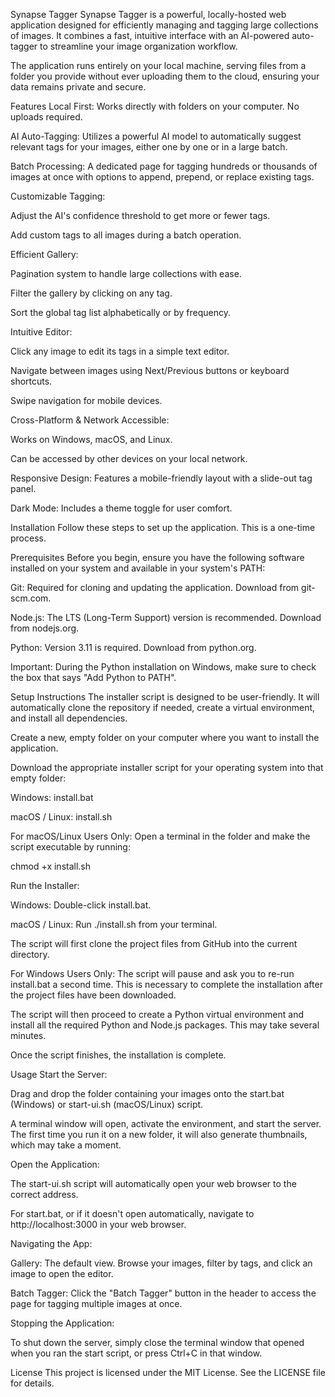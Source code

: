 Synapse Tagger
Synapse Tagger is a powerful, locally-hosted web application designed for efficiently managing and tagging large collections of images. It combines a fast, intuitive interface with an AI-powered auto-tagger to streamline your image organization workflow.

The application runs entirely on your local machine, serving files from a folder you provide without ever uploading them to the cloud, ensuring your data remains private and secure.

Features
Local First: Works directly with folders on your computer. No uploads required.

AI Auto-Tagging: Utilizes a powerful AI model to automatically suggest relevant tags for your images, either one by one or in a large batch.

Batch Processing: A dedicated page for tagging hundreds or thousands of images at once with options to append, prepend, or replace existing tags.

Customizable Tagging:

Adjust the AI's confidence threshold to get more or fewer tags.

Add custom tags to all images during a batch operation.

Efficient Gallery:

Pagination system to handle large collections with ease.

Filter the gallery by clicking on any tag.

Sort the global tag list alphabetically or by frequency.

Intuitive Editor:

Click any image to edit its tags in a simple text editor.

Navigate between images using Next/Previous buttons or keyboard shortcuts.

Swipe navigation for mobile devices.

Cross-Platform & Network Accessible:

Works on Windows, macOS, and Linux.

Can be accessed by other devices on your local network.

Responsive Design: Features a mobile-friendly layout with a slide-out tag panel.

Dark Mode: Includes a theme toggle for user comfort.

Installation
Follow these steps to set up the application. This is a one-time process.

Prerequisites
Before you begin, ensure you have the following software installed on your system and available in your system's PATH:

Git: Required for cloning and updating the application. Download from git-scm.com.

Node.js: The LTS (Long-Term Support) version is recommended. Download from nodejs.org.

Python: Version 3.11 is required. Download from python.org.

Important: During the Python installation on Windows, make sure to check the box that says "Add Python to PATH".

Setup Instructions
The installer script is designed to be user-friendly. It will automatically clone the repository if needed, create a virtual environment, and install all dependencies.

Create a new, empty folder on your computer where you want to install the application.

Download the appropriate installer script for your operating system into that empty folder:

Windows: install.bat

macOS / Linux: install.sh

For macOS/Linux Users Only: Open a terminal in the folder and make the script executable by running:

chmod +x install.sh

Run the Installer:

Windows: Double-click install.bat.

macOS / Linux: Run ./install.sh from your terminal.

The script will first clone the project files from GitHub into the current directory.

For Windows Users Only: The script will pause and ask you to re-run install.bat a second time. This is necessary to complete the installation after the project files have been downloaded.

The script will then proceed to create a Python virtual environment and install all the required Python and Node.js packages. This may take several minutes.

Once the script finishes, the installation is complete.

Usage
Start the Server:

Drag and drop the folder containing your images onto the start.bat (Windows) or start-ui.sh (macOS/Linux) script.

A terminal window will open, activate the environment, and start the server. The first time you run it on a new folder, it will also generate thumbnails, which may take a moment.

Open the Application:

The start-ui.sh script will automatically open your web browser to the correct address.

For start.bat, or if it doesn't open automatically, navigate to http://localhost:3000 in your web browser.

Navigating the App:

Gallery: The default view. Browse your images, filter by tags, and click an image to open the editor.

Batch Tagger: Click the "Batch Tagger" button in the header to access the page for tagging multiple images at once.

Stopping the Application:

To shut down the server, simply close the terminal window that opened when you ran the start script, or press Ctrl+C in that window.

License
This project is licensed under the MIT License. See the LICENSE file for details.
